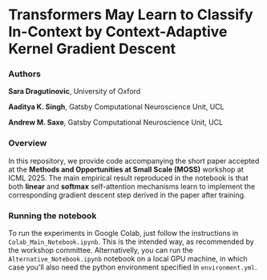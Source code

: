 # Transformers May Learn to Classify In-Context by Context-Adaptive Kernel Gradient Descent
### Authors 
**Sara Dragutinovic**, University of Oxford

**Aaditya K. Singh**, Gatsby Computational Neuroscience Unit, UCL

**Andrew M. Saxe**, Gatsby Computational Neuroscience Unit, UCL
### Overview
In this repository, we provide code accompanying the short paper accepted at the **Methods and Opportunities at Small Scale (MOSS)** workshop at ICML 2025. 
The main empirical result reproduced in the notebook is that both **linear** and **softmax** self-attention mechanisms learn to implement the corresponding gradient descent step derived in the paper after training.

### Running the notebook
To run the experiments in Google Colab, just follow the instructions in `Colab_Main_Notebook.ipynb`. This is the intended way, as recommended by the workshop committee.
Alternativelly, you can run the `Alternative_Notebook.ipynb` notebook on a local GPU machine, in which case you'll also need the python environment specified in `environment.yml`.
